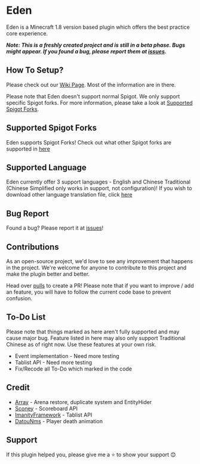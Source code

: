 # Eden
Eden is a Minecraft 1.8 version based plugin which offers the best practice core experience.

_**Note: This is a freshly created project and is still in a beta phase. Bugs might appear. If you found a bug, please report them at [issues](https://github.com/RealGoodestEnglish/Eden/issues).**_

## How To Setup?
Please check out our [Wiki Page](https://github.com/RealGoodestEnglish/Eden/wiki). Most of the information are in there.

Please note that Eden doesn't support normal Spigot. We only support specific Spigot forks. For more information, please take a look at [Supported Spigot Forks](https://github.com/RealGoodestEnglish/Eden/wiki/Getting-Started#supported-spigot-forks).

## Supported Spigot Forks
Eden supports  Spigot Forks! Check out what other Spigot forks are supported in [here](https://github.com/RealGoodestEnglish/Eden/wiki/Getting-Started#supported-spigot-forks)

## Supported Language
Eden currently offer 3 support languages - English and Chinese Traditional (Chinese Simplified only works in support, not configuration)! If you wish to download other language translation file, click [here](https://github.com/RealGoodestEnglish/Eden/wiki/Configurations)

## Bug Report
Found a bug? Please report it at [issues](https://github.com/RealGoodestEnglish/Eden/issues)!

## Contributions
As an open-source project, we'd love to see any improvement that happens in the project. We're welcome for anyone to contribute to this project and make the plugin better and better. 

Head over [pulls](https://github.com/RealGoodestEnglish/Eden/pulls) to create a PR! Please note that if you want to improve / add an feature, you will have to follow the current code base to prevent confusion.

## To-Do List
Please note that things marked as here aren't fully supported and may cause major bug. Feature listed in here may also only support Traditional Chinese as of right now. Use these features at your own risk.
* Event implementation - Need more testing
* Tablist API - Need more testing
* Fix/Recode all To-Do which marked in the code

## Credit
* [Array](https://github.com/RefineDevelopment/Array) - Arena restore, duplicate system and EntityHider
* [Sconey](https://github.com/Saturn-Operations/Sconey) - Scoreboard API
* [ImanityFramework](https://github.com/FairyProject/ImanityFramework) - Tablist API
* [DatouNms](https://github.com/lulu2002/DatouNms) - Player death animation

## Support
If this plugin helped you, please give me a ⭐ to show your support 😊
